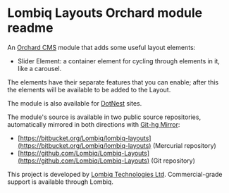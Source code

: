 # Lombiq Layouts Orchard module readme



An [Orchard CMS](http://orchardproject.net/) module that adds some useful layout elements:

- Slider Element: a container element for cycling through elements in it, like a carousel.

The elements have their separate features that you can enable; after this the elements will be available to be added to the Layout.

The module is also available for [DotNest](http://dotnest.com/) sites.

The module's source is available in two public source repositories, automatically mirrored in both directions with [Git-hg Mirror](https://githgmirror.com):

- [https://bitbucket.org/Lombiq/lombiq-layouts](https://bitbucket.org/Lombiq/lombiq-layouts) (Mercurial repository)
- [https://github.com/Lombiq/Lombiq-Layouts](https://github.com/Lombiq/Lombiq-Layouts) (Git repository)

This project is developed by [Lombiq Technologies Ltd](http://lombiq.com/). Commercial-grade support is available through Lombiq.